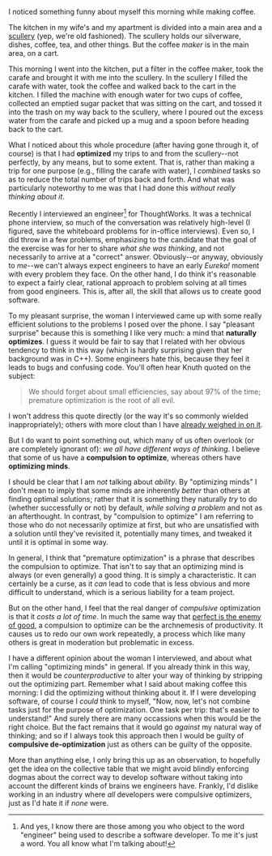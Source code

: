 I noticed something funny about myself this morning while making coffee.

The kitchen in my wife's and my apartment is divided into a main area and a [scullery][1] (yep, we're old fashioned). The scullery holds our silverware, dishes, coffee, tea, and other things. But the coffee *maker* is in the main area, on a cart.

This morning I went into the kitchen, put a filter in the coffee maker, took the carafe and brought it with me into the scullery. In the scullery I filled the carafe with water, took the coffee and walked back to the cart in the kitchen. I filled the machine with enough water for two cups of coffee, collected an emptied sugar packet that was sitting on the cart, and tossed it into the trash on my way back to the scullery, where I poured out the excess water from the carafe and picked up a mug and a spoon before heading back to the cart.

What I noticed about this whole procedure (after having gone through it, of course) is that I had **optimized** my trips to and from the scullery--not perfectly, by any means, but to some extent. That is, rather than making a trip for one purpose (e.g., filling the carafe with water), I *combined* tasks so as to reduce the total number of trips back and forth. And what was particularly noteworthy to me was that I had done this *without really thinking about it*.

Recently I interviewed an engineer[^engineer] for ThoughtWorks. It was a technical phone interview, so much of the conversation was relatively high-level (I figured, save the whiteboard problems for in-office interviews). Even so, I did throw in a few problems, emphasizing to the candidate that the goal of the exercise was for her to share *what she was thinking*, and not necessarily to arrive at a "correct" answer. Obviously--or anyway, obviously to *me*--we can't always expect engineers to have an early *Eureka!* moment with every problem they face. On the other hand, I do think it's reasonable to expect a fairly clear, rational approach to problem solving at all times from good engineers. This is, after all, the skill that allows us to create good software.

To my pleasant surprise, the woman I interviewed came up with some really efficient solutions to the problems I posed over the phone. I say "pleasant surprise" because this is something I like very much: a mind that **naturally optimizes**. I guess it would be fair to say that I related with her obvious tendency to think in this way (which is hardly surprising given that her background was in C++). Some engineers hate this, because they feel it leads to bugs and confusing code. You'll often hear Knuth quoted on the subject:

> We should forget about small efficiencies, say about 97% of the time; premature optimization is the root of all evil.

I won't address this quote directly (or the way it's so commonly wielded inappropriately); others with more clout than I have [already weighed in on it](http://www.bluebytesoftware.com/blog/2010/09/06/ThePrematureOptimizationIsEvilMyth.aspx).

But I do want to point something out, which many of us often overlook (or are completely ignorant of): *we all have different ways of thinking*. I believe that some of us have a **compulsion to optimize**, whereas others have **optimizing minds**.

I should be clear that I am *not* talking about *ability*. By "optimizing minds" I don't mean to imply that some minds are inherently *better* than others at finding optimal solutions; rather that it is something they naturally *try* to do (whether successfully or not) by default, *while solving a problem* and not as an afterthought. In contrast, by "compulsion to optimize" I am referring to those who do not necessarily optimize at first, but who are unsatisfied with a solution until they've revisited it, potentially many times, and tweaked it until it is optimal in some way.

In general, I think that "premature optimization" is a phrase that describes the compulsion to optimize. That isn't to say that an optimizing mind is always (or even generally) a good thing. It is simply a characteristic. It can certainly be a curse, as it *can* lead to code that is less obvious and more difficult to understand, which is a serious liability for a team project.

But on the other hand, I feel that the real danger of *compulsive* optimization is that it *costs a lot of time*. In much the same way that [perfect is the enemy of good](http://en.wikipedia.org/wiki/Perfect_is_the_enemy_of_good), a compulsion to optimize can be the archnemesis of productivity. It causes us to redo our own work repeatedly, a process which like many others is great in moderation but problematic in excess.

I have a different opinion about the woman I interviewed, and about what I'm calling "optimizing minds" in general. If you already think in this way, then it would be *counterproductive* to alter your way of thinking by stripping out the optimizing part. Remember what I said about making coffee this morning: I did the optimizing without thinking about it. If I were developing software, of course I *could* think to myself, "Now, now, let's not combine tasks just for the purpose of optimization. One task per trip: that's easier to understand!" And surely there are many occassions when this would be the right choice. But the fact remains that it would go *against* my natural way of thinking; and so if I always took this approach then I would be guilty of **compulsive de-optimization** just as others can be guilty of the opposite.

More than anything else, I only bring this up as an observation, to hopefully get the idea on the collective table that we might avoid blindly enforcing dogmas about the correct way to develop software without taking into account the different kinds of brains we engineers have. Frankly, I'd dislike working in an industry where *all* developers were compulsive optimizers, just as I'd hate it if *none* were.

[^engineer]: And yes, I know there are those among you who object to the word "engineer" being used to describe a software developer. To me it's just a word. You all know what I'm talking about!

[1]: http://en.wikipedia.org/wiki/Scullery_(room)
